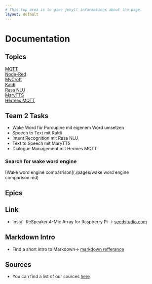 ```yaml
---
# This top area is to give jekyll informations about the page.
layout: default
---
```

# Documentation

## Topics
[MQTT](./pages/mqtt.md)     
[Node-Red](./pages/node-red.md)     
[MyCroft](./pages/mycroft.md)   
[Kaldi](./pages/kaldi.md)   
[Rasa NLU](./pages/rasenlu.md)  
[MaryTTS](./pages/marytts.md)   
[Hermes MQTT](./pages/hermesmqtt.md)

## Team 2 Tasks
- Wake Word für Porcupine mit eigenem Word umsetzen
- Speech to Text mit Kaldi
- Intent Recognition mit Rasa NLU
- Text to Speech mit MaryTTS
- Dialogue Management mit Hermes MQTT

### Search for wake word engine

[Wake word engine comparrison](./pages/wake word engine comparison.md)

## Epics

## Link
- Install ReSpeaker 4-Mic Array for Raspberry Pi -> [seedstudio.com](https://wiki.seeedstudio.com/ReSpeaker_4_Mic_Array_for_Raspberry_Pi/)

## Markdown Intro
- Find a short intro to Markdown-> [markdown refferance](./pages/markdown_refferance.md)

## Sources
- You can find a list of our sources [here](./pages/source-links.md)

